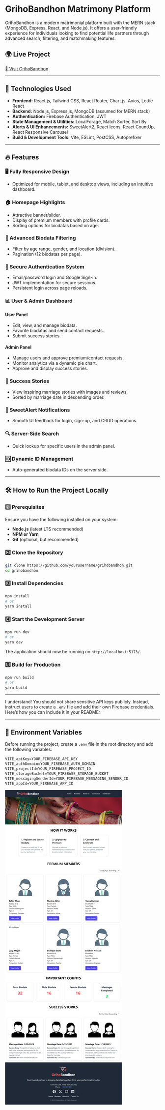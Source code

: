 # GrihoBandhon Matrimony Platform

GrihoBandhon is a modern matrimonial platform built with the MERN stack (MongoDB, Express, React, and Node.js). It offers a user-friendly experience for individuals looking to find potential life partners through advanced search, filtering, and matchmaking features.


## 🌍 Live Project
[🔗 Visit GrihoBandhon](https://grihobondhon.netlify.app)

---

## 🚀 Technologies Used

- **Frontend:** React.js, Tailwind CSS, React Router, Chart.js, Axios, Lottie React
- **Backend:** Node.js, Express.js, MongoDB (assumed for MERN stack)
- **Authentication:** Firebase Authentication, JWT
- **State Management & Utilities:** LocalForage, Match Sorter, Sort By
- **Alerts & UI Enhancements:** SweetAlert2, React Icons, React CountUp, React Responsive Carousel
- **Build & Development Tools:** Vite, ESLint, PostCSS, Autoprefixer

---

## 🔥 Features

### 🖥️ Fully Responsive Design
- Optimized for mobile, tablet, and desktop views, including an intuitive dashboard.

### 🏠 Homepage Highlights
- Attractive banner/slider.
- Display of premium members with profile cards.
- Sorting options for biodatas based on age.

### 🔎 Advanced Biodata Filtering
- Filter by age range, gender, and location (division).
- Pagination (12 biodatas per page).

### 🔐 Secure Authentication System
- Email/password login and Google Sign-in.
- JWT implementation for secure sessions.
- Persistent login across page reloads.

### 📊 User & Admin Dashboard
#### **User Panel**
- Edit, view, and manage biodata.
- Favorite biodatas and send contact requests.
- Submit success stories.

#### **Admin Panel**
- Manage users and approve premium/contact requests.
- Monitor analytics via a dynamic pie chart.
- Approve and display success stories.

### 💌 Success Stories
- View inspiring marriage stories with images and reviews.
- Sorted by marriage date in descending order.

### 🔔 SweetAlert Notifications
- Smooth UI feedback for login, sign-up, and CRUD operations.

### 🔍 Server-Side Search
- Quick lookup for specific users in the admin panel.

### 🆔 Dynamic ID Management
- Auto-generated biodata IDs on the server side.


---

## 🛠 How to Run the Project Locally

### 1️⃣ Prerequisites
Ensure you have the following installed on your system:
- **Node.js** (latest LTS recommended)
- **NPM or Yarn**
- **Git** (optional, but recommended)

### 2️⃣ Clone the Repository
```sh
git clone https://github.com/yourusername/grihobandhon.git
cd grihobandhon
```

### 3️⃣ Install Dependencies
```sh
npm install
# or
yarn install
```

### 4️⃣ Start the Development Server
```sh
npm run dev
# or
yarn dev
```
The application should now be running on `http://localhost:5173/`.

### 5️⃣ Build for Production
```sh
npm run build
# or
yarn build
```

---

I understand! You should not share sensitive API keys publicly. Instead, instruct users to create a `.env` file and add their own Firebase credentials. Here’s how you can include it in your README:

---

## 🔑 Environment Variables

Before running the project, create a `.env` file in the root directory and add the following variables:

```env
VITE_apiKey=YOUR_FIREBASE_API_KEY
VITE_authDomain=YOUR_FIREBASE_AUTH_DOMAIN
VITE_projectId=YOUR_FIREBASE_PROJECT_ID
VITE_storageBucket=YOUR_FIREBASE_STORAGE_BUCKET
VITE_messagingSenderId=YOUR_FIREBASE_MESSAGING_SENDER_ID
VITE_appId=YOUR_FIREBASE_APP_ID
```

![Project Screenshot](https://raw.githubusercontent.com/pritom-roy/griho-bondhon-client/main/griho.png)